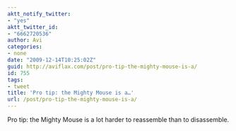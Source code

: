 ```yaml
---
aktt_notify_twitter:
- "yes"
aktt_twitter_id:
- "6662720536"
author: Avi
categories:
- none
date: "2009-12-14T10:25:02Z"
guid: http://aviflax.com/post/pro-tip-the-mighty-mouse-is-a/
id: 755
tags:
- tweet
title: 'Pro tip: the Mighty Mouse is a…'
url: /post/pro-tip-the-mighty-mouse-is-a/
---
```

Pro tip: the Mighty Mouse is a lot harder to reassemble than to disassemble.